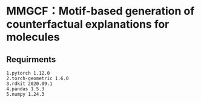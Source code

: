 MMGCF：Motif-based generation of counterfactual explanations for molecules
===
Requirments
---

    1.pytorch 1.12.0
    2.torch-geometric 1.6.0
    3.rdkit 2020.09.1
    4.pandas 1.5.3
    5.numpy 1.24.3
